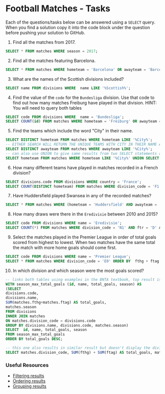 # Football Matches - Tasks

Each of the questions/tasks below can be answered using a `SELECT` query. When you find a solution copy it into the code block under the question before pushing your solution to GitHub.

1) Find all the matches from 2017.

```sql
SELECT * FROM matches WHERE season = 2017;

```

2) Find all the matches featuring Barcelona.

```sql
SELECT * FROM matches WHERE hometeam = 'Barcelona' OR awayteam = 'Barcelona';

```

3) What are the names of the Scottish divisions included?

```sql
SELECT name FROM divisions WHERE  name LIKE '%Scottish%';

```

4) Find the value of the `code` for the `Bundesliga` division. Use that code to find out how many matches Freiburg have played in that division. HINT: You will need to query both tables

```sql
SELECT code FROM divisions WHERE  name = 'Bundesliga';
SELECT COUNT(id) FROM matches WHERE hometeam = 'Freiburg' OR awayteam = 'Freiburg' AND division_code = 'D1';

```

5) Find the teams which include the word "City" in their name. 

```sql
SELECT DISTINCT hometeam FROM matches WHERE hometeam LIKE '%City%';
-- EITHER SEARCH WILL RETURN THE UNIQUE TEAMS WITH CITY IN THEIR NAME AS IT IS ASSUMED THAT ALL TEAMS BOTH PLAY HOME AND AWAY GAMES
SELECT DISTINCT awayteam FROM matches WHERE awayteam LIKE '%City%';
-- can also use UNION to give same results from two SELECT statements and defaults to DISTINCT values
SELECT hometeam FROM matches WHERE hometeam LIKE '%City%' UNION SELECT awayteam FROM matches WHERE awayteam LIKE '%City%';

```

6) How many different teams have played in matches recorded in a French division?

```sql
SELECT divisions.code FROM divisions WHERE country = 'France';
SELECT COUNT(DISTINCT hometeam) FROM matches WHERE division_code = 'F1' OR division_code = 'F2';

```

7) Have Huddersfield played Swansea in any of the recorded matches?

```sql
SELECT * FROM matches WHERE (hometeam = 'Huddersfield' AND awayteam = 'Swansea') OR (hometeam = 'Swansea' AND awayteam = 'Huddersfield');


```

8) How many draws were there in the `Eredivisie` between 2010 and 2015?

```sql
SELECT code FROM divisions WHERE name = 'Eredivisie';
SELECT COUNT(*) FROM matches WHERE division_code = 'N1' AND ftr = 'D' AND season BETWEEN 2010 AND 2015;

```

9) Select the matches played in the Premier League in order of total goals scored from highest to lowest. When two matches have the same total the match with more home goals should come first.

```sql
SELECT code FROM divisions WHERE name = 'Premier League';
SELECT * FROM matches WHERE division_code = 'E0' ORDER BY  fthg + ftag DESC, fthg DESC;


```

10) In which division and which season were the most goals scored?

```sql
-- links both tables using examples in the BNTA textbook, top result is the highest total goals of the divion in the season.
WITH season_max_total_goals (id, name, total_goals, season) AS
(SELECT 
divisions.code,
divisions.name,
SUM(matches.fthg+matches.ftag) AS total_goals,
matches.season
FROM divisions
INNER JOIN matches
ON matches.division_code = divisions.code
GROUP BY divisions.name, divisions.code, matches.season)
SELECT  id, name, total_goals, season
FROM season_max_total_goals
ORDER BY total_goals DESC;

-- this one also results in similar result but doesn't display the division name, only the code from matches table
SELECT matches.division_code, SUM(fthg) + SUM(ftag) AS total_goals, matches.season FROM matches GROUP BY matches.division_code, matches.season ORDER BY total_goals DESC ;


```

### Useful Resources

- [Filtering results](https://www.w3schools.com/sql/sql_where.asp)
- [Ordering results](https://www.w3schools.com/sql/sql_orderby.asp)
- [Grouping results](https://www.w3schools.com/sql/sql_groupby.asp)